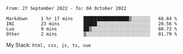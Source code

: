 <!--START_SECTION:waka-->

```text
From: 27 September 2022 - To: 04 October 2022

Markdown     1 hr 17 mins    █████████████████▒░░░░░░░   68.84 %
INI          23 mins         █████░░░░░░░░░░░░░░░░░░░░   20.56 %
Lua          9 mins          ██▒░░░░░░░░░░░░░░░░░░░░░░   08.72 %
Other        2 mins          ▒░░░░░░░░░░░░░░░░░░░░░░░░   01.79 %
```

<!--END_SECTION:waka-->
My Stack: `html, css, js, ts, vue`
